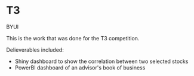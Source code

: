 # T3
BYUI

This is the work that was done for the T3 competition.

Delieverables included:
- Shiny dashboard to show the correlation between two selected stocks
- PowerBI dashboard of an advisor's book of business
